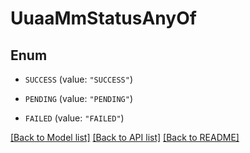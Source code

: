 # UuaaMmStatusAnyOf

## Enum


* `SUCCESS` (value: `"SUCCESS"`)

* `PENDING` (value: `"PENDING"`)

* `FAILED` (value: `"FAILED"`)


[[Back to Model list]](../README.md#documentation-for-models) [[Back to API list]](../README.md#documentation-for-api-endpoints) [[Back to README]](../README.md)


